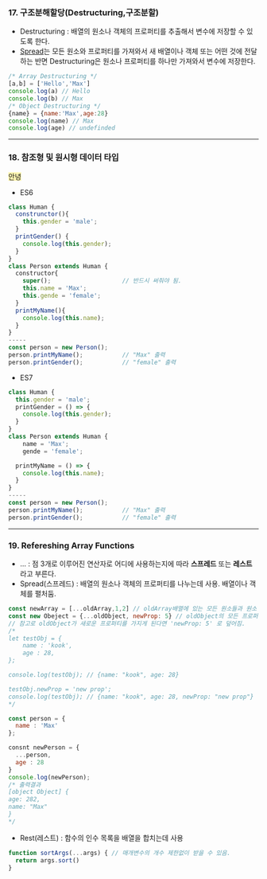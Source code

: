 ### 17. 구조분해할당(Destructuring,구조분할)

- Destructuring : 배열의 원소나 객체의 프로퍼티를 추출해서 변수에 저장할 수 있도록 한다.
- [Spread](https://github.com/yeonsu-k/Book/blob/main/React/Section2%EC%9E%90%EB%B0%94%EC%8A%A4%ED%81%AC%EB%A6%BD%ED%8A%B8/Section2(14~16).md#16-%EC%8A%A4%ED%94%84%EB%A0%88%EB%93%9C-%EB%B0%8F-%EB%82%98%EB%A8%B8%EC%A7%80-%EC%97%B0%EC%82%B0%EC%9E%90)는 모든 원소와 프로퍼티를 가져와서 새 배열이나 객체 또는 어떤 것에 전달하는 반면 Destructuring은 원소나 프로퍼티를 하나만 가져와서 변수에 저장한다.

```javascript
/* Array Destructuring */
[a,b] = ['Hello','Max']
console.log(a) // Hello
console.log(b) // Max
/* Object Destructuring */
{name} = {name:'Max',age:28}
console.log(name) // Max
console.log(age) // undefinded
```



------

### 18. 참조형 및 원시형 데이터 타입

<span style="background-color: #fff5b1">안녕</span>

- ES6

```javascript
class Human {
  construnctor(){
    this.gender = 'male';
  }
  printGender() {
    console.log(this.gender);
  }
}
class Person extends Human {
  constructor{
    super();					// 반드시 써줘야 됨.
    this.name = 'Max';
    this.gende = 'female';
  }
  printMyName(){
  	console.log(this.name);
  }
}
-----
const person = new Person();
person.printMyName();			// "Max" 출력
person.printGender();			// "female" 출력
```

- ES7

```javascript
class Human {
  this.gender = 'male';
  printGender = () => {
    console.log(this.gender);
  }
}
class Person extends Human {
    name = 'Max';
    gende = 'female';

  printMyName = () => {
  	console.log(this.name);
  }
}
-----
const person = new Person();
person.printMyName();			// "Max" 출력
person.printGender();			// "female" 출력
```



------

### 19. Refereshing Array Functions

-  ...  : 점 3개로 이루어진 연산자로 어디에 사용하는지에 따라 **스프레드** 또는 **레스트**라고 부른다.
-  Spread(스프레드) : 배열의 원소나 객체의 프로퍼티를 나누는데 사용. 배열이나 객체를 펼처둠.

```javascript
const newArray = [...oldArray,1,2] // oldArray배열에 있는 모든 원소들과 원소 1,2를 더 추가한 새 배열
const new Obeject = {...oldObject, newProp: 5} // oldObject의 모든 프로퍼티와 값을 꺼내서 새 객체의 키 값으로 추가
// 참고로 oldObject가 새로운 프로퍼티를 가지게 된다면 'newProp: 5' 로 덮어짐.
/*
let testObj = {
    name : 'kook',
    age : 28,
};

console.log(testObj); // {name: "kook", age: 28}

testObj.newProp = 'new prop';
console.log(testObj); // {name: "kook", age: 28, newProp: "new prop"}
*/
```

```javascript
const person = {
  name : 'Max'
};

consnt newPerson = {
  ...person,
  age : 28
}
console.log(newPerson); 
/* 출력결과
[object Object] {
age: 282,
name: "Max"
}
*/
```



- Rest(레스트) : 함수의 인수 목록을  배열을 합치는데 사용

```javascript
function sortArgs(...args) { // 매개변수의 개수 제한없이 받을 수 있음.
  return args.sort()
}
```